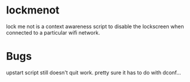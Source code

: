 lockmenot
=========
lock me not is a context awareness script to disable the lockscreen when connected to a particular wifi network.

Bugs
====
upstart script still doesn't quit work. pretty sure it has to do with dconf...
